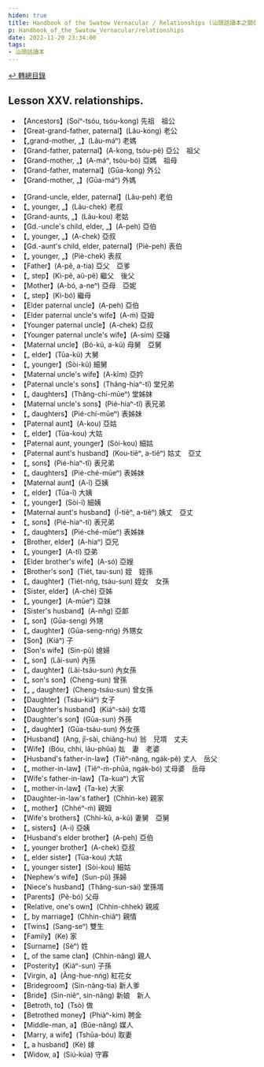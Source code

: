 ```yaml
---
hiden: true
title: Handbook of the Swatow Vernacular / Relationships (汕頭話讀本之關係)
p: Handbook_of_the_Swatow_Vernacular/relationships
date: 2022-11-20 23:34:00
tags: 
- 汕頭話讀本
---
```


[↩️ 轉總目錄](/Handbook_of_the_Swatow_Vernacular)

## Lesson XXV. relationships.

* 【Ancestors】(Soiⁿ-tsóu, tsóu-kong) 先祖　祖公
* 【Great-grand-father, paternal】(Lãu-kong) 老公
* 【„grand-mother, „】(Lãu-máⁿ) 老媽
* 【Grand-father, paternal】(A-kong, tsóu-pẽ) 亞公　祖父
* 【Grand-mother, „】(A-máⁿ, tsóu-bó) 亞媽　祖母
* 【Grand-father, maternal】(Gūa-kong) 外公
* 【Grand-mother, „】(Gūa-máⁿ) 外媽
<!--more-->
* 【Grand-uncle, elder, paternal】(Lãu-peh) 老伯
* 【„ younger, „】(Lãu-chek) 老叔
* 【Grand-aunts, „】(Lãu-kou) 老姑
* 【Gd.-uncle's child, elder, „】(A-peh) 亞伯
* 【„ younger, „】(A-chek) 亞叔
* 【Gd.-aunt's child, elder, paternal】(Piè-peh) 表伯
* 【„ younger, „】(Piè-chek) 表叔
* 【Father】(A-pẽ, a-tia) 亞父　亞爹
* 【„ step】(Kì-pẽ, aũ-pẽ) 繼父　後父
* 【Mother】(A-bó, a-neⁿ) 亞母　亞妮
* 【„ step】(Kì-bó) 繼母
* 【Elder paternal uncle】(A-peh) 亞伯
* 【Elder paternal uncle's wife】(A-ḿ) 亞姆
* 【Younger paternal uncle】(A-chek) 亞叔
* 【Younger paternal uncle's wife】(A-sím) 亞嬸
* 【Maternal uncle】(Bó-kũ, a-kũ) 母舅　亞舅
* 【„ elder】(Tūa-kũ) 大舅
* 【„ younger】(Sòi-kũ) 細舅
* 【Maternal uncle's wife】(A-kĩm) 亞妗
* 【Paternal uncle's sons】(Thâng-hiaⁿ-tĩ) 堂兄弟
* 【„ daughters】(Thâng-chí-mūeⁿ) 堂姊妹
* 【Maternal uncle's sons】(Pié-hiaⁿ-tĩ) 表兄弟
* 【„ daughters】(Pié-chí-mūeⁿ) 表姊妹
* 【Paternal aunt】(A-kou) 亞姑
* 【„ elder】(Tūa-kou) 大姑
* 【Paternal aunt, younger】(Sòi-kou) 細姑
* 【Paternal aunt's husband】(Kou-tiẽⁿ, a-tiẽⁿ) 姑丈　亞丈
* 【„ sons】(Pié-hiaⁿ-tĩ) 表兄弟
* 【„ daughters】(Pié-ché-mūeⁿ) 表姊妹
* 【Maternal aunt】(A-î) 亞姨
* 【„ elder】(Tūa-î) 大姨
* 【„ younger】(Sòi-î) 細姨
* 【Maternal aunt's husband】(Î-tiẽⁿ, a-tiẽⁿ) 姨丈　亞丈
* 【„ sons】(Pié-hiaⁿ-tĩ) 表兄弟
* 【„ daughters】(Pié-ché-mūeⁿ) 表姊妹
* 【Brother, elder】(A-hiaⁿ) 亞兄
* 【„ younger】(A-tĩ) 亞弟
* 【Elder brother's wife】(A-só) 亞嫂
* 【Brother's son】(Tiét, tau-sun) 姪　姪孫
* 【„ daughter】(Tiét-nńg, tsáu-sun) 姪女　女孫
* 【Sister, elder】(A-ché) 亞姊
* 【„ younger】(A-mūeⁿ) 亞妹
* 【Sister's husband】(A-nn̂g) 亞郞
* 【„ son】(Gūa-seng) 外甥
* 【„ daughter】(Gūa-seng-nńg) 外甥女
* 【Son】(Kiáⁿ) 子
* 【Son's wife】(Sin-pũ) 媳婦
* 【„ son】(Lãi-sun) 內孫
* 【„ daughter】(Lãi-tsáu-sun) 內女孫
* 【„ son's son】(Cheng-sun) 曾孫
* 【„ „ daughter】(Cheng-tsáu-sun) 曾女孫
* 【Daughter】(Tsáu-kiáⁿ) 女子
* 【Daughter's husband】(Kiáⁿ-sài) 女壻
* 【Daughter's son】(Gūa-sun) 外孫
* 【„ daughter】(Gūa-tsáu-sun) 外女孫
* 【Husband】(Ang, jî-sài, chiãng-hu) 翁　兒壻　丈夫
* 【Wife】(Bóu, chhi, lãu-phûa) 𡚸　妻　老婆
* 【Husband's father-in-law】(Tiẽⁿ-nâng, ngák-pẽ) 丈人　岳父
* 【„ mother-in-law】(Tiẽⁿ-ḿ-phûa, ngák-bó) 丈母婆　岳母
* 【Wife's father-in-law】(Ta-kuaⁿ) 大官
* 【„ mother-in-law】(Ta-ke) 大家
* 【Daughter-in-law's father】(Chhin-ke) 親家
* 【„ mother】(Chhéⁿ-ḿ) 親姆
* 【Wife's brothers】(Chhi-kũ, a-kũ) 妻舅　亞舅
* 【„ sisters】(A-i) 亞姨
* 【Husband's elder brother】(A-peh) 亞伯
* 【„ younger brother】(A-chek) 亞叔
* 【„ elder sister】(Tūa-kou) 大姑
* 【„ younger sister】(Sòi-kou) 細姑
* 【Nephew's wife】(Sun-pũ) 孫婦
* 【Niece's husband】(Thâng-sun-sài) 堂孫壻
* 【Parents】(Pẽ-bó) 父母
* 【Relative, one's own】(Chhin-chhek) 親戚
* 【„ by marriage】(Chhin-chiâⁿ) 親情
* 【Twins】(Sang-seⁿ) 雙生
* 【Family】(Ke) 家
* 【Surname】(Sèⁿ) 姓
* 【„ of the same clan】(Chhin-nâng) 親人
* 【Posterity】(Kiáⁿ-sun) 子孫
* 【Virgin, a】(Âng-hue-nńg) 紅花女
* 【Bridegroom】(Sin-nâng-tia) 新人爹
* 【Bride】(Sin-niêⁿ, sin-nâng) 新娘　新人
* 【Betroth, to】(Tsò) 做
* 【Betrothed money】(Phiàⁿ-kim) 聘金
* 【Middle-man, a】(Bûe-nâng) 媒人
* 【Marry, a wife】(Tshūa-bóu) 取妻
* 【„ a husband】(Kè) 嫁
* 【Widow, a】(Siú-kúa) 守寡
